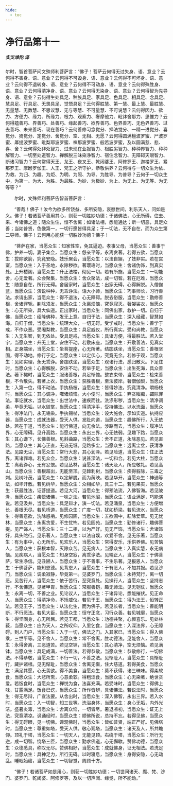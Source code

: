 ```yaml
---
hide:
  - toc
---
```


# **净行品第十一**

##### 实叉难陀 译

尔时，智首菩萨问文殊师利菩萨言：“佛子！菩萨云何得无过失身、语、意业？云何得不害身、语、意业？云何得不可毁身、语、意业？云何得不可坏身、语、意业？云何得不退转身、语、意业？云何得不可动身、语、意业？云何得殊胜身、语、意业？云何得清净身、语、意业？云何得无染身、语、意业？云何得智为先导身、语、意业？云何得生处具足、种族具足、家具足、色具足、相具足、念具足、慧具足、行具足、无畏具足、觉悟具足？云何得胜慧、第一慧、最上慧、最胜慧、无量慧、无数慧、不思议慧、无与等慧、不可量慧、不可说慧？云何得因力、欲力、方便力、缘力、所缘力、根力、观察力、奢摩他力、毗钵舍那力、思惟力？云何得蕴善巧、界善巧、处善巧、缘起善巧、欲界善巧、色界善巧、无色界善巧、过去善巧、未来善巧、现在善巧？云何善修习念觉分、择法觉分、一精一进觉分、喜觉分、猗觉分、定觉分、舍觉分、空、无相、无愿？云何得圆满檀波罗蜜、尸波罗蜜、羼提波罗蜜、毗梨耶波罗蜜、禅那波罗蜜、般若波罗蜜，及以圆满慈、悲、喜、舍？云何得处非处智力、过未现在业报智力、根胜劣智力、种种界智力、种种解智力、一切至处道智力、禅解脱三昧染净智力、宿住念智力、无障碍天眼智力、断诸习智力？云何常得天王、龙王、夜叉王、乾闼婆王、阿修罗王、迦楼罗王、紧那罗王、摩睺罗伽王、人王、梵王之所守护，恭敬供养？云何得与一切众生为依、为救、为归、为趣、为炬、为明、为照、为导、为胜导、为普导？云何于一切众生中，为第一、为大、为胜、为最胜、为妙、为极妙、为上、为无上、为无等、为无等等？”

　　尔时，文殊师利菩萨告智首菩萨言：

　　“善哉！佛子！汝今为欲多所饶益、多所安隐，哀愍世间，利乐天人，问如是义。佛子！若诸菩萨善用其心，则获一切胜妙功德；于诸佛法，心无所碍，住去、来、今诸佛之道；随众生住，恒不舍离；如诸法相，悉能通达；断一切恶，具足众善；当如普贤，色像第一，一切行愿皆得具足；于一切法，无不自在，而为众生第二导师。佛子！云何用心能获一切胜妙功德？佛子！

　　“菩萨在家，当愿众生：知家性空，免其逼迫。孝事父母，当愿众生：善事于佛，护养一切。妻子集会，当愿众生：怨亲平等，永离贪著。若得五欲，当愿众生：拔除欲箭，究竟安隐。妓乐聚会，当愿众生：以法自娱，了妓非实。若在宫室，当愿众生：入于圣地，永除秽欲。著璎珞时，当愿众生：舍诸伪饰，到真实处。上升楼阁，当愿众生：升正法楼，彻见一切。若有所施，当愿众生：一切能舍，心无爱著。众会聚集，当愿众生：舍众聚法，成一切智。若在厄难，当愿众生：随意自在，所行无碍。舍居家时，当愿众生：出家无碍，心得解脱。入僧伽蓝，当愿众生：演说种种，无乖诤法。诣大小师，当愿众生：巧事师长，习行善法。求请出家，当愿众生：得不退法，心无障碍。脱去俗服，当愿众生：勤修善根，舍诸罪轭。剃除须发，当愿众生：永离烦恼，究竟寂灭。著袈裟衣，当愿众生：心无所染，具大仙道。正出家时，当愿众生：同佛出家，救护一切。自归于佛，当愿众生：绍隆佛种，发无上意。自归于法，当愿众生：深入经藏，智慧如海。自归于僧，当愿众生：统理大众，一切无碍。受学戒时，当愿众生：善学于戒，不作众恶。受阇梨教，当愿众生：具足威仪，所行真实。受和尚教，当愿众生：入无生智，到无依处。受具足戒，当愿众生：具诸方便，得最胜法。若入堂宇，当愿众生：升无上堂，安住不动。若敷床座，当愿众生：开敷善法，见真实相。正身端坐，当愿众生：坐菩提座，心无所著。结跏趺坐，当愿众生：善根坚固，得不动地。修行于定，当愿众生：以定伏心，究竟无余。若修于观，当愿众生：见如实理，永无乖诤。舍跏趺坐，当愿众生：观诸行法，悉归散灭。下足住时，当愿众生：心得解脱，安住不动。若举于足，当愿众生：出生死海，具众善法。著下裙时，当愿众生：服诸善根，具足惭愧。整衣束带，当愿众生：检束善根，不令散失。若著上衣，当愿众生：获胜善根，至法彼岸。著僧伽梨，当愿众生：入第一位，得不动法。手执杨枝，当愿众生：皆得妙法，究竟清净。嚼杨枝时，当愿众生：其心调净，噬诸烦恼。大小便时，当愿众生：弃贪瞋痴，蠲除罪法。事讫就水，当愿众生：出世法中，速疾而往。洗涤形秽，当愿众生：清净调柔，毕竟无垢。以水盥掌，当愿众生：得清净手，受持佛法。以水洗面，当愿众生：得净法门，永无垢染。手执锡杖，当愿众生：设大施会，示如实道。执持应器，当愿众生：成就法器，受天人供。发趾向道，当愿众生：趣佛所行，入无依处。若在于道，当愿众生：能行佛道，向无余法。涉路而去，当愿众生：履净法界，心无障碍。见升高路，当愿众生：永出三界，心无怯弱。见趣下路，当愿众生：其心谦下，长佛善根。见斜曲路，当愿众生：舍不正道，永除恶见。若见直路，当愿众生：其心正直，无谄无诳。见路多尘，当愿众生：远离尘坌，获清净法。见路无尘，当愿众生：常行大悲，其心润泽。若见险道，当愿众生：住正法界，离诸罪难。若见众会，当愿众生：说甚深法，一切和合。若见大柱，当愿众生：离我诤心，无有忿恨。若见丛林，当愿众生：诸天及人，所应敬礼。若见高山，当愿众生：善根超出，无能至顶。见棘刺树，当愿众生：疾得翦除，三毒之刺。见树叶茂，当愿众生：以定解脱，而为荫映。若见华开，当愿众生：神通等法，如华开敷。若见树华，当愿众生：众相如华，具三十二。若见果实，当愿众生：获最胜法，证菩提道。若见大河，当愿众生：得预法流，入佛智海。若见陂泽，当愿众生：疾悟诸佛，一味之法。若见池沼，当愿众生：语业满足，巧能演说。若见汲井，当愿众生：具足辩才，演一切法。若见涌泉，当愿众生：方便增长，善根无尽。若见桥道，当愿众生：广度一切，犹如桥梁。若见流水，当愿众生：得善意欲，洗除惑垢。见修园圃，当愿众生：五欲圃中，耘除爱草。见无忧林，当愿众生：永离贪爱，不生忧怖。若见园苑，当愿众生：勤修诸行，趣佛菩提。见严饰人，当愿众生：三十二相，以为严好。见无严饰，当愿众生：舍诸饰好，具头陀行。见乐著人，当愿众生：以法自娱，欢爱不舍。见无乐著，当愿众生：有为事中，心无所乐。见欢乐人，当愿众生：常得安乐，乐供养佛。见苦恼人，当愿众生：获根本智，灭除众苦。见无病人，当愿众生：入真实慧，永无病恼。见疾病人，当愿众生：知身空寂，离乖诤法。见端正人，当愿众生：于佛菩萨，常生净信。见丑陋人，当愿众生：于不善事，不生乐著。见报恩人，当愿众生：于佛菩萨，能知恩德。见背恩人，当愿众生：于有恶人，不加其报。若见沙门，当愿众生：调柔寂静，毕竟第一。见婆罗门，当愿众生：永持梵行，离一切恶。见苦行人，当愿众生：依于苦行，至究竟处。见操行人，当愿众生：坚持志行，不舍佛道。见著甲胄，当愿众生：常服善铠，趣无师法。见无铠仗，当愿众生：永离一切，不善之业。见论议人，当愿众生：于诸异论，悉能摧伏。见正命人，当愿众生：得清净命，不矫威仪。若见于王，当愿众生：得为法王，恒转正法。若见王子，当愿众生：从法化生，而为佛子。若见长者，当愿众生：善能明断，不行恶法。若见大臣，当愿众生：恒守正念，习行众善。若见城廓，当愿众生：得坚固身，心无所屈。若见王都，当愿众生：功德共聚，心恒喜乐。见处林薮，当愿众生：应为天人，之所叹仰。入里乞食，当愿众生：入深法界，心无障碍。到人门户，当愿众生：入于一切，佛法之门。入其家已，当愿众生：得入佛乘，三世平等。见不舍人，当愿众生：常不舍离，胜功德法。见能舍人，当愿众生：永得舍离，三恶道苦。若见空钵，当愿众生：其心清净，空无烦恼。若见满钵，当愿众生：具足成满，一切善法。若得恭敬，当愿众生：恭敬修行，一切佛法。不得恭敬，当愿众生：不行一切，不善之法。见惭耻人，当愿众生：具惭耻行，藏护诸根。见无惭耻，当愿众生：舍离无惭，住大慈道。若得美食，当愿众生：满足其愿，心无羡欲。得不美食，当愿众生：莫不获得，诸三昧味。得柔软食，当愿众生：大悲所熏，心意柔软。得粗涩食，当愿众生：心无染著，绝世贪爱。若饭食时，当愿众生：禅悦为食，法喜充满。若受味时，当愿众生：得佛上味，甘露满足。饭食已讫，当愿众生：所作皆辨，具诸佛法。若说法时，当愿众生：得无尽辩，广宣法要。从舍出时，当愿众生：深入佛智，永出三界。若入水时，当愿众生：入一切智，知三世等。洗浴身体，当愿众生：身心无垢，内外光洁。盛暑炎毒，当愿众生：舍离众恼，一切皆尽。暑退凉初，当愿众生：证无上法，究竟清凉。讽诵经时，当愿众生：顺佛所说，总持不忘。若得见佛，当愿众生：得无碍眼，见一切佛。谛观佛时，当愿众生：皆如普贤，端正严好。见佛塔时，当愿众生：尊重如塔，受天人供。敬心观塔，当愿众生：诸天及人，所共瞻仰。顶礼于塔，当愿众生：一切天人，无能见顶。右绕于塔，当愿众生：所行无逆，成一切智。绕塔三匝，当愿众生：勤求佛道，心无懈歇。赞佛功德，当愿众生：众德悉具，称叹无尽。赞佛相好，当愿众生：成就佛身，证无相法。若洗足时，当愿众生：具神足力，所行无碍。以时寝息，当愿众生：身得安隐，心无动乱。睡眠始寤，当愿众生：一切智觉，周顾十方。

　　“佛子！若诸菩萨如是用心，则获一切胜妙功德；一切世间诸天、魔、梵、沙门、婆罗门、乾闼婆、阿修罗等，及以一切声闻、缘觉，所不能动。”